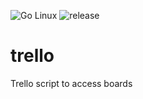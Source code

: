 ![Go Linux](https://github.com/Elpulgo/trello/workflows/Go%20Linux/badge.svg?branch=master)
![release](https://github.com/Elpulgo/trello/workflows/release/badge.svg?branch=0.1.1&event=release)

# trello
Trello script to access boards
